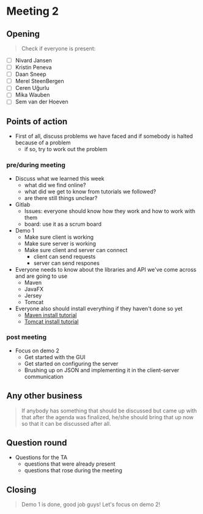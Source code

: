 # Meeting 2

## Opening
> Check if everyone is present:
- [ ] Nivard Jansen
- [ ] Kristin Peneva
- [ ] Daan Sneep
- [ ] Merel SteenBergen
- [ ] Ceren Uğurlu
- [ ] Mika Wauben
- [ ] Sem van der Hoeven

## Points of action

 - First of all, discuss problems we have faced and if somebody is halted because of a problem
    - if so, try to work out the problem

### pre/during meeting
 - Discuss what we learned this week
    - what did we find online?
    - what did we get to know from tutorials we followed?
    - are there still things unclear?
 - Gitlab
    - Issues: everyone should know how they work and how to work with them
    - board: use it as a scrum board
 - Demo 1
    - Make sure client is working
    - Make sure server is working
    - Make sure client and server can connect
       - client can send requests
       - server can send respones
 - Everyone needs to know about the libraries and API we've come across and are going to use
    - Maven
    - JavaFX
    - Jersey
    - Tomcat
 - Everyone also should install everything if they haven't done so yet
    - [Maven install tutorial](https://docs.wso2.com/display/IS323/Installing+Apache+Maven+on+Windows)
    - [Tomcat install tutorial](http://openl-tablets.org/files/openl-tablets/5.13.0/OpenL%20Tablets%20-%20Installation%20Guide/SMPUserInstallingApacheTomcatOnWindows.html)

### post meeting
 - Focus on demo 2
    - Get started with the GUI
    - Get started on configuring the server
    - Brushing up on JSON and implementing it in the client-server communication


## Any other business
> If anybody has something that should be discussed but came up with that after the agenda was finalized, he/she should bring that up now so that it can be discussed after all.

## Question round
- Questions for the TA
    - questions that were already present
    - questions that rose during the meeting

## Closing
> Demo 1 is done, good job guys!
> Let's focus on demo 2!